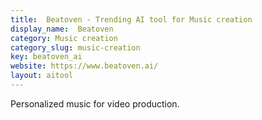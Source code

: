 ```yaml
---
title:  Beatoven - Trending AI tool for Music creation
display_name:  Beatoven
category: Music creation
category_slug: music-creation
key: beatoven_ai
website: https://www.beatoven.ai/
layout: aitool
---
```


Personalized music for video production.
